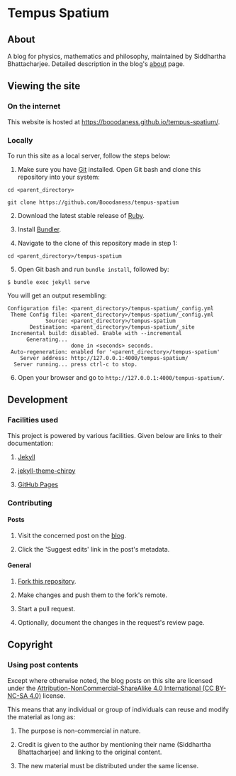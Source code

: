 # Tempus Spatium

## About

A blog for physics, mathematics and philosophy, maintained by Siddhartha Bhattacharjee. Detailed description in the blog's [about](https://booodaness.github.io/tempus-spatium/about/) page.

## Viewing the site

### On the internet

This website is hosted at https://booodaness.github.io/tempus-spatium/.

### Locally

To run this site as a local server, follow the steps below:

1. Make sure you have [Git](https://git-scm.com/) installed. Open Git bash and clone this repository into your system:

```
cd <parent_directory>

git clone https://github.com/Booodaness/tempus-spatium
```

2. Download the latest stable release of [Ruby](https://www.ruby-lang.org/en/downloads/).

3. Install [Bundler](https://bundler.io/).

4. Navigate to the clone of this repository made in step 1:

```
cd <parent_directory>/tempus-spatium
```

5. Open Git bash and run `bundle install`, followed by:

```
$ bundle exec jekyll serve
```

You will get an output resembling:

```
Configuration file: <parent_directory>/tempus-spatium/_config.yml
 Theme Config file: <parent_directory>/tempus-spatium/_config.yml
            Source: <parent_directory>/tempus-spatium
       Destination: <parent_directory>/tempus-spatium/_site
 Incremental build: disabled. Enable with --incremental
      Generating...
                    done in <seconds> seconds.
 Auto-regeneration: enabled for '<parent_directory>/tempus-spatium'
    Server address: http://127.0.0.1:4000/tempus-spatium/
  Server running... press ctrl-c to stop.
```

6. Open your browser and go to `http://127.0.0.1:4000/tempus-spatium/`.

## Development

### Facilities used

This project is powered by various facilities. Given below are links to their documentation:

1. [Jekyll](https://jekyllrb.com/docs/)

2. [jekyll-theme-chirpy](https://github.com/cotes2020/jekyll-theme-chirpy)

3. [GitHub Pages](https://docs.github.com/en/pages)

### Contributing

#### Posts

1. Visit the concerned post on the [blog](https://booodaness.github.io/tempus-spatium/).

2. Click the 'Suggest edits' link in the post's metadata.

#### General

1. [Fork this repository](https://github.com/Booodaness/tempus-spatium/fork).

2. Make changes and push them to the fork's remote.

3. Start a pull request.

4. Optionally, document the changes in the request's review page.

## Copyright

### Using post contents

Except where otherwise noted, the blog posts on this site are licensed under the [Attribution-NonCommercial-ShareAlike 4.0 International (CC BY-NC-SA 4.0)](https://creativecommons.org/licenses/by-nc-sa/4.0/) license.

This means that any individual or group of individuals can reuse and modify the material as long as:

1. The purpose is non-commercial in nature.

2. Credit is given to the author by mentioning their name (Siddhartha Bhattacharjee) and linking to the original content.

3. The new material must be distributed under the same license.